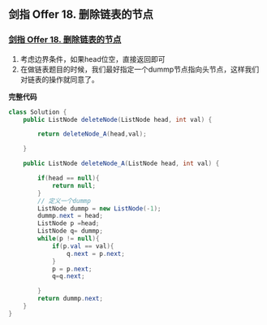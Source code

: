 ## 剑指 Offer 18. 删除链表的节点

### [剑指 Offer 18. 删除链表的节点](https://leetcode-cn.com/problems/shan-chu-lian-biao-de-jie-dian-lcof/)

1. 考虑边界条件，如果head位空，直接返回即可
2. 在做链表题目的时候，我们最好指定一个dummp节点指向头节点，这样我们对链表的操作就同意了。

**完整代码**

~~~ java
class Solution {
    public ListNode deleteNode(ListNode head, int val) {

        return deleteNode_A(head,val);

    }

    public ListNode deleteNode_A(ListNode head, int val) {

        if(head == null){
            return null;
        }
        // 定义一个dummp
        ListNode dummp = new ListNode(-1);
        dummp.next = head;
        ListNode p =head;
        ListNode q= dummp;
        while(p != null){
            if(p.val == val){
                q.next = p.next;
            }
            p = p.next;
            q=q.next;

        }
        return dummp.next;
    }
}
~~~


